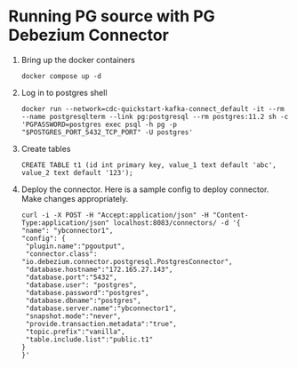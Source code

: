 # Running PG source with PG Debezium Connector

1. Bring up the docker containers
   ```
   docker compose up -d
   ```
  
2. Log in to postgres shell
   ```
   docker run --network=cdc-quickstart-kafka-connect_default -it --rm --name postgresqlterm --link pg:postgresql --rm postgres:11.2 sh -c 'PGPASSWORD=postgres exec psql -h pg -p "$POSTGRES_PORT_5432_TCP_PORT" -U postgres'
   ```
3. Create tables
    
    ```
    CREATE TABLE t1 (id int primary key, value_1 text default 'abc', value_2 text default '123');
    ```
  
4. Deploy the connector.
   Here is a sample config to deploy connector. Make changes appropriately.
    ```
   curl -i -X POST -H "Accept:application/json" -H "Content-Type:application/json" localhost:8083/connectors/ -d '{
   "name": "ybconnector1",
   "config": {
     "plugin.name":"pgoutput",
     "connector.class": "io.debezium.connector.postgresql.PostgresConnector",
     "database.hostname":"172.165.27.143",
     "database.port":"5432",
     "database.user": "postgres",
     "database.password":"postgres",
     "database.dbname":"postgres",
     "database.server.name":"ybconnector1",
     "snapshot.mode":"never",
     "provide.transaction.metadata":"true",
     "topic.prefix":"vanilla",
     "table.include.list":"public.t1"
   }
   }'
    ```
